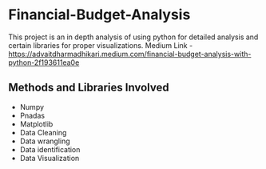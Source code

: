 # Financial-Budget-Analysis
This project is an in depth analysis of using python for detailed analysis and certain libraries for proper visualizations.
Medium Link - https://advaitdharmadhikari.medium.com/financial-budget-analysis-with-python-2f193611ea0e 
## Methods and Libraries Involved
* Numpy
* Pnadas
* Matplotlib
* Data Cleaning
* Data wrangling
* Data identification
* Data Visualization
